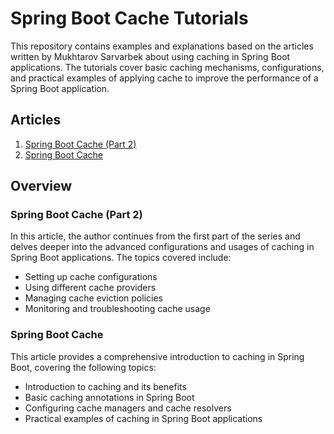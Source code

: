 # Spring Boot Cache Tutorials

This repository contains examples and explanations based on the articles written by Mukhtarov Sarvarbek about using caching in Spring Boot applications. The tutorials cover basic caching mechanisms, configurations, and practical examples of applying cache to improve the performance of a Spring Boot application.

## Articles

1. [Spring Boot Cache (Part 2)](https://medium.com/@mukhtarovsarvarbek/spring-boot-cache-2-part-e00e54e957b7)
2. [Spring Boot Cache](https://medium.com/@mukhtarovsarvarbek/spring-boot-cache-5eb314c0ab68)

## Overview

### Spring Boot Cache (Part 2)

In this article, the author continues from the first part of the series and delves deeper into the advanced configurations and usages of caching in Spring Boot applications. The topics covered include:

- Setting up cache configurations
- Using different cache providers
- Managing cache eviction policies
- Monitoring and troubleshooting cache usage

### Spring Boot Cache

This article provides a comprehensive introduction to caching in Spring Boot, covering the following topics:

- Introduction to caching and its benefits
- Basic caching annotations in Spring Boot
- Configuring cache managers and cache resolvers
- Practical examples of caching in Spring Boot applications